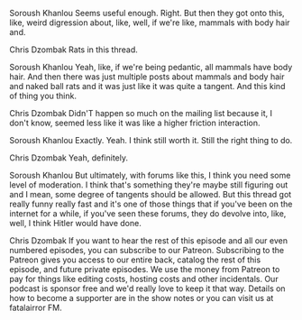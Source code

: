 Soroush Khanlou
Seems useful enough. Right. But then they got onto this, like, weird digression about, like, well, if we're like, mammals with body hair and.

Chris Dzombak
Rats in this thread.

Soroush Khanlou
Yeah, like, if we're being pedantic, all mammals have body hair. And then there was just multiple posts about mammals and body hair and naked ball rats and it was just like it was quite a tangent. And this kind of thing you think.

Chris Dzombak
Didn'T happen so much on the mailing list because it, I don't know, seemed less like it was like a higher friction interaction.

Soroush Khanlou
Exactly. Yeah. I think still worth it. Still the right thing to do.

Chris Dzombak
Yeah, definitely.

Soroush Khanlou
But ultimately, with forums like this, I think you need some level of moderation. I think that's something they're maybe still figuring out and I mean, some degree of tangents should be allowed. But this thread got really funny really fast and it's one of those things that if you've been on the internet for a while, if you've seen these forums, they do devolve into, like, well, I think Hitler would have done.

Chris Dzombak
If you want to hear the rest of this episode and all our even numbered episodes, you can subscribe to our Patreon. Subscribing to the Patreon gives you access to our entire back, catalog the rest of this episode, and future private episodes. We use the money from Patreon to pay for things like editing costs, hosting costs and other incidentals. Our podcast is sponsor free and we'd really love to keep it that way. Details on how to become a supporter are in the show notes or you can visit us at fatalairror FM.

